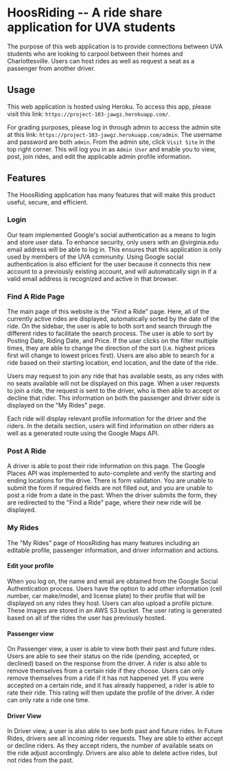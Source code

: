 # HoosRiding -- A ride share application for UVA students

The purpose of this web application is to provide connections between UVA students who are looking to carpool between
their homes and Charlottesville. Users can host rides as well as request a seat as a passenger from another driver.

## Usage

This web application is hosted using Heroku. To access this app, please visit this link: `https://project-103-jawgz.herokuapp.com/`.

For grading purposes, please log in through admin to access the admin site at this link: `https://project-103-jawgz.herokuapp.com/admin`. The username and password are both `admin`. From the admin site, click `Visit Site` in the top right corner. This will log you in as `Admin User` and enable you to view, post, join rides, and edit the applicable admin profile information.

## Features

The HoosRiding application has many features that will make this product useful, secure, and efficient.

### Login

Our team implemented Google's social authentication as a means to login and store user data.
To enhance security, only users with an @virginia.edu email address will be able to log in. This ensures that this
application is only used by members of the UVA community.
Using Google social authentication is also efficient for the user because it connects this new account to a previously
existing account, and will automatically sign in if a valid email address is recognized and active in that browser.

### Find A Ride Page

The main page of this website is the "Find a Ride" page. Here, all of the currently active rides are displayed, automatically
sorted by the date of the ride.
On the sidebar, the user is able to both sort and search through the different rides to facilitate the search process.
The user is able to sort by Posting Date, Riding Date, and Price. If the user clicks on the filter multiple times,
they are able to change the direction of the sort (i.e. highest prices first will change to lowest prices first).
Users are also able to search for a ride based on their starting location, end location, and the date of the ride.

Users may request to join any ride that has available seats, as any rides with no seats available will not be displayed
on this page. When a user requests to join a ride, the request is sent to the driver, who is then able to accept or
decline that rider. This information on both the passenger and driver side is displayed on the "My Rides" page.

Each ride will display relevant profile information for the driver and the riders. In the details section, users will
find information on other riders as well as a generated route using the Google Maps API.

### Post A Ride

A driver is able to post their ride information on this page. The Google Places API was implemented to auto-complete
and verify the starting and ending locations for the drive.
There is form validation. You are unable to submit the form if required fields are not filled out, and you are unable to
post a ride from a date in the past.
When the driver submits the form, they are redirected to the "Find a Ride" page, where their new ride will be displayed.

### My Rides

The "My Rides" page of HoosRiding has many features including an editable profile, passenger information, and driver
information and actions.

#### Edit your profile

When you log on, the name and email are obtained from the Google Social Authentication process. Users have the option
to add other information (cell number, car make/model, and license plate) to their profile that will be displayed on any
rides they host.
Users can also upload a profile picture. These images are stored in an AWS S3 bucket.
The user rating is generated based on all of the rides the user has previously hosted.

#### Passenger view

On Passenger view, a user is able to view both their past and future rides. Users are able to see their status on the
ride (pending, accepted, or declined) based on the response from the driver. A rider is also able to remove themselves
from a certain ride if they choose. Users can only remove themselves from a ride if it has not happened yet.
If you were accepted on a certain ride, and it has already happened, a rider is able to rate their ride. This rating
will then update the profile of the driver. A rider can only rate a ride one time.

#### Driver View

In Driver view, a user is also able to see both past and future rides. In Future Rides, drivers see all incoming rider
requests. They are able to either accept or decline riders. As they accept riders, the number of available seats on the
ride adjust accordingly. Drivers are also able to delete active rides, but not rides from the past.
